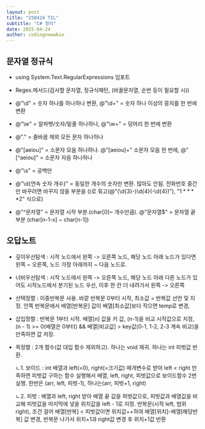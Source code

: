 ```yaml
---
layout: post
title: "250424 TIL"
subtitle: "C# 정리"
date: 2025-04-24
author: codingnewwbie
---
```


## 문자열 정규식

- using System.Text.RegularExpressions 임포트
  
- Regex.메서드(검사할 문자열, 정규식패턴, (바꿀문자열, 순번 등이 필요할 시))
  
- @"\d" = 숫자 하나를 하나하나 변환, @"\d+" = 숫자 하나 이상의 뭉치를 한 번에 변환
  
- @"\w" = 알파벳/숫자/밑줄 하나하나, @"\w+" = 덩어리 한 번에 변환

- @"." = 줄바꿈 제외 모든 문자 하나하나

- @"[aeiou]" = 소문자 모음 하나하나. @"[aeiou]+" 소문자 모음 한 번에, @"[^aeiou]" = 소문자 자음 하나하나

- @"\s" = 공백만

- @"\d{연속 숫자 개수}" = 동일한 개수의 숫자만 변환. 많아도 안됨. 전화번호 중간만 바꾸려면 바꾸지 않을 부분을 ()로 묶고(@"(\d{3}-)\d{4}(-\d{4})"), "$1****$2" 식으로)

- @"^문자열" = 문자열 시작 부분.(char[0]~ 개수만큼). @"문자열$" = 문자열 끝 부분 (char[n-1-x] ~ char[n-1])

## 오답노트

 - 깊이우선탐색 : 시작 노드에서 왼쪽 -> 오른쪽 노드, 해당 노드 아래 노드가 있다면 왼쪽 ~ 오른쪽, 노드 가장 아래까지 ~ 다음 노드로.

 - 너비우선탐색 : 시작 노드에서 왼쪽 -> 오른쪽 노드, 해당 노드 아래 다른 노드가 있어도 시작노드에서 분기된 노드 우선, 이후 한 칸 더 내려가서 왼쪽 -> 오른쪽

 - 선택정렬 : 이중반복문 사용. 바깥 반복문 0부터 시작, 최소값 = 반복값 선언 및 지정. 안쪽 반복문에서 배열[반복문] 값이 배열[최소값]보다 작으면 temp로 변경,

 - 삽입정렬 : 반복문 1부터 시작. 배열[n] 값을 키 값, (n-1)을 비교 시작값으로 지정, (n - 1) >= 0(배열은 0부터) && 배열[비교값] > key값(0-1, 1-2, 2-3 계속 비교)을 만족하면 값 저장.

 - 퀵정렬 : 2개 함수(값 대입 함수 제외하고). 하나는 void 재귀. 하나는 int 피벗값 반환.
   
   ㄴ1. 보이드 : int 배열과 left(=0), right(=크기값) 매개변수로 받아 left < right 만족하면 피벗값 구하는 함수 실행해서 배열, left, right, 피벗값으로 보이드함수 2번 실행. 한번은 (arr, left, 피벗-1), 하나는(arr, 피벗+1, right)
   
   ㄴ2. 피벗 : 배열과 left, right 받아 배열 끝 값을 피벗값으로, 피벗값과 배열값을 비교해 피벗값을 마지막에 넣을 위치값을 left - 1로 지정. 반복문(시작 left, 범위 right), 조건 걸어 배열[반복] < 피벗값이면 위치값++하여 배열[위치]-배열[해당반복] 값 변경, 반복문 나가서 위치+1과 right값 변경 후 위치+1값 반환
